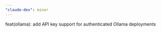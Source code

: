 ```yaml
---
"claude-dev": minor
---
```


feat(ollama): add API key support for authenticated Ollama deployments
